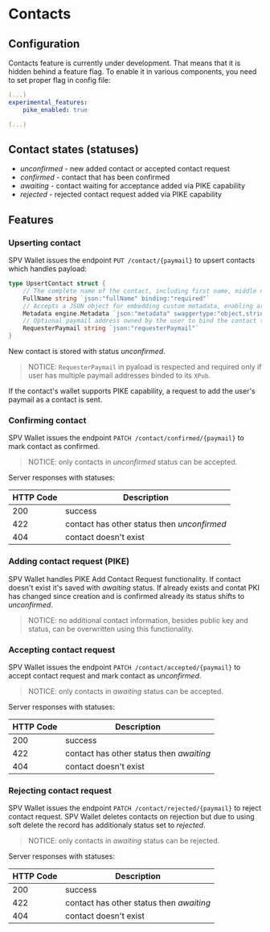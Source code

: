 # Contacts

## Configuration

Contacts feature is currently under development. That means that it is hidden behind a feature flag. To enable it in various components, you need to set proper flag in config file: 

```yaml
(...)
experimental_features:
	pike_enabled: true

(...)
```

## Contact states (statuses)

* *unconfirmed* - new added contact or accepted contact request
* *confirmed* - contact that has been confirmed
* *awaiting* - contact waiting for acceptance added via PIKE capability
* *rejected* - rejected contact request added via PIKE capability

## Features

### Upserting contact

SPV Wallet issues the endpoint `PUT /contact/{paymail}` to upsert contacts which handles payload:
```go
type UpsertContact struct {
	// The complete name of the contact, including first name, middle name (if applicable), and last name.
	FullName string `json:"fullName" binding:"required"`
	// Accepts a JSON object for embedding custom metadata, enabling arbitrary additional information to be associated with the resource
	Metadata engine.Metadata `json:"metadata" swaggertype:"object,string" example:"key:value,key2:value2"`
	// Optional paymail address owned by the user to bind the contact to. It is required in case if user has multiple paymail addresses
	RequesterPaymail string `json:"requesterPaymail"`
}
```

New contact is stored with status *unconfirmed*. 

>NOTICE: `RequesterPaymail` in pyaload is respected and required only if user has multiple paymail addresses binded to its `XPub`.

If the contact's wallet supports PIKE capability, a request to add the user's paymail as a contact is sent.

### Confirming contact

SPV Wallet issues the endpoint `PATCH /contact/confirmed/{paymail}` to mark contact as confirmed.

>NOTICE: only contacts in *unconfirmed* status can be accepted.

Server responses with statuses:

| HTTP Code | Description |
|-----------|-------------|
| 200 | success |
| 422 | contact has other status then *unconfirmed* |
| 404 | contact doesn't exist |

### Adding contact request (PIKE)

SPV Wallet handles PIKE Add Contact Request functionality. If contact doesn't exist it's saved with *awaiting* status. If already exists and contat PKI has changed since creation and is confirmed already its status shifts to *unconfirmed*.

>NOTICE: no additional contact information, besides public key and status, can be overwritten using this functionality.

### Accepting contact request

SPV Wallet issues the endpoint `PATCH /contact/accepted/{paymail}` to accept contact request and mark contact as *unconfirmed*.

>NOTICE: only contacts in *awaiting* status can be accepted.

Server responses with statuses:

| HTTP Code | Description |
|-----------|-------------|
| 200 | success |
| 422 | contact has other status then *awaiting* |
| 404 | contact doesn't exist |

### Rejecting contact request

SPV Wallet issues the endpoint `PATCH /contact/rejected/{paymail}` to reject contact request. SPV Wallet deletes contacts on rejection but due to using soft delete the record has additionaly status set to *rejected*.

>NOTICE: only contacts in *awaiting* status can be rejected.

Server responses with statuses:

| HTTP Code | Description |
|-----------|-------------|
| 200 | success |
| 422 | contact has other status then *awaiting* |
| 404 | contact doesn't exist |

